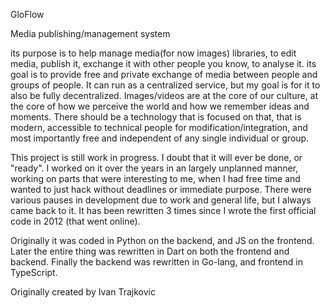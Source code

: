 



GloFlow



Media publishing/management system

its purpose is to help manage media(for now images) libraries, to edit media, publish it, exchange it with other people you know, to analyse it. 
its goal is to provide free and private exchange of media between people and groups of people. It can run as a centralized service, but my goal is for it to also be fully decentralized. 
Images/videos are at the core of our culture, at the core of how we perceive the world and how we remember ideas and moments. There should be a technology that is focused on that, that is modern, accessible to technical people for modification/integration, and most importantly free and independent of any single individual or group.

This project is still work in progress. I doubt that it will ever be done, or "ready". I worked on it over the years in an largely unplanned manner, working on parts that were interesting to me, when I had free time and wanted to just hack without deadlines or immediate purpose. There were various pauses in development due to work and general life, but I always came back to it. 
It has been rewritten 3 times since I wrote the first official code in 2012 (that went online). 

Originally it was coded in Python on the backend, and JS on the frontend. Later the entire thing was rewritten in Dart on both the frontend and backend. Finally the backend was rewritten in Go-lang, and frontend in TypeScript. 




Originally created by Ivan Trajkovic
